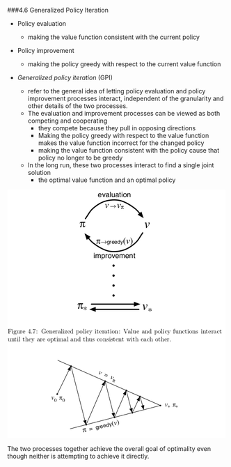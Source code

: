 ###4.6 Generalized Policy Iteration

- Policy evaluation
  - making the value function consistent with the current policy
- Policy improvement
  - making the policy greedy with respect to the current value function

- *Generalized policy iteration* (GPI)
  - refer to the general idea of letting policy evaluation and policy improvement processes interact, independent of the granularity and other details of the two processes.
  - The evaluation and improvement processes can be viewed as both competing and cooperating
    - they compete because they pull in opposing directions
    - Making the policy greedy with respect to the value function makes the value function incorrect for the changed policy
    - making the value function consistent with the policy cause that policy no longer to be greedy
  - In the long run, these two processes interact to find a single joint solution
    - the optimal value function and an optimal policy

![Figure 4.7](images/figure4_7.png)

The two processes together achieve the overall goal of optimality even though neither is 
attempting to achieve it directly.
